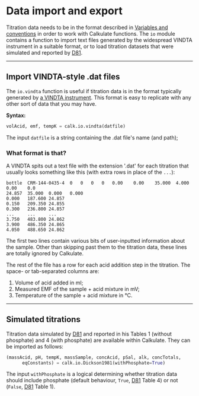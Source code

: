 # Data import and export

Titration data needs to be in the format described in [Variables and conventions](../conventions) in order to work with Calkulate functions. The `io` module contains a function to import text files generated by the widespread VINDTA instrument in a suitable format, or to load titration datasets that were simulated and reported by [D81](../references/#D81).

---

## Import VINDTA-style .dat files

The `io.vindta` function is useful if titration data is in the format typically generated by [a VINDTA instrument](http://www.marianda.com/index.php?site=products&subsite=vindta3c). This format is easy to replicate with any other sort of data that you may have.

**Syntax:**

```python
volAcid, emf, tempK = calk.io.vindta(datfile)
```

The input `datfile` is a string containing the .dat file's name (and path);

### What format is that?

A VINDTA spits out a text file with the extension '.dat' for each titration that usually looks something like this (with extra rows in place of the `...`):

    bottle	CRM-144-0435-4	0	0	0	0	0.00	0.00	35.000	4.000	0.00	0.0
    24.857	35.000	0.000	0.000
    0.000	187.600	24.857
    0.150	209.350	24.855
    0.300	236.800	24.857
    ...     ...     ...
    3.750	483.800	24.862
    3.900	486.350	24.865
    4.050	488.650	24.862

The first two lines contain various bits of user-inputted information about the sample. Other than skipping past them to the titration data, these lines are totally ignored by Calkulate.

The rest of the file has a row for each acid addition step in the titration. The space- or tab-separated columns are:

 1. Volume of acid added in ml;
 2. Measured EMF of the sample + acid mixture in mV;
 3. Temperature of the sample + acid mixture in °C.

---

## Simulated titrations

Titration data simulated by [D81](../references/#D81) and reported in his Tables 1 (without phosphate) and 4 (with phosphate) are available within Calkulate. They can be imported as follows:

```python
(massAcid, pH, tempK, massSample, concAcid, pSal, alk, concTotals,
      eqConstants) = calk.io.Dickson1981(withPhosphate=True)
```

The input `withPhosphate` is a logical determining whether titration data should include phosphate (default behaviour, `True`, [D81](../references/#D81) Table 4) or not (`False`, [D81](../references/#D81) Table 1).
